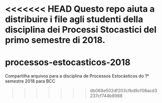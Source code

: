 <<<<<<< HEAD
Questo repo aiuta a distribuire i file agli studenti della disciplina dei Processi Stocastici del primo semestre di 2018.
=======
# processos-estocasticos-2018
Compartilha arquivos para a disciplina de Processos Estocásticos do 1º semestre 2018 para BCC
>>>>>>> db068e502df203cfbd9cf08acd3237cf744b8988
